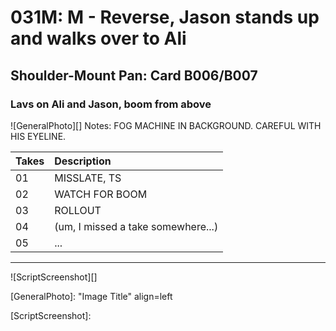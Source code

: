 # 031M: M - Reverse, Jason stands up and walks over to Ali

## Shoulder-Mount Pan: Card B006/B007

### Lavs on Ali and Jason, boom from above

![GeneralPhoto][]
Notes: FOG MACHINE IN BACKGROUND. CAREFUL WITH HIS EYELINE.

| Takes | Description |
|:---|:----|
| 01 | MISSLATE, TS |
| 02 | WATCH FOR BOOM |
| 03 | ROLLOUT |
| 04 | (um, I missed a take somewhere...) |
| 05 | ... |

----

![ScriptScreenshot][]


[GeneralPhoto]:  "Image Title" align=left

[ScriptScreenshot]: 